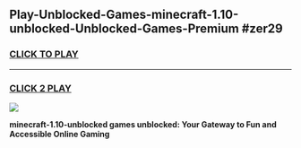 
## Play-Unblocked-Games-minecraft-1.10-unblocked-Unblocked-Games-Premium #zer29
<h3>
<a href="https://premium.freeplayer.one?title=minecraft-1.10-unblocked&ref=12M">CLICK TO PLAY</a></h3>
<hr>

<h3>
<a href="https://premium.freeplayer.one?title=minecraft-1.10-unblocked&ref=12M">CLICK 2 PLAY</a>
  
</h3>

<a href="https://premium.freeplayer.one?title=minecraft-1.10-unblocked&ref=12M"><img src="https://clearcache.store/games.png"></a>


**minecraft-1.10-unblocked games unblocked: Your Gateway to Fun and Accessible Online Gaming**
